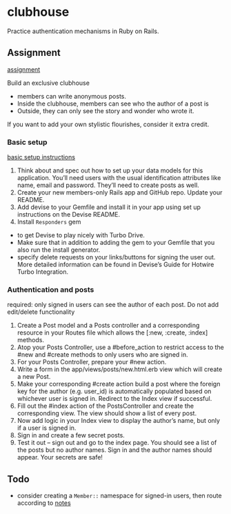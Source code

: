 # clubhouse

Practice authentication mechanisms in Ruby on Rails.

## Assignment

[assignment](https://www.theodinproject.com/lessons/ruby-on-rails-members-only#assignment)

Build an exclusive clubhouse

* members can write anonymous posts.
* Inside the clubhouse, members can see who the author of a post is
* Outside, they can only see the story and wonder who wrote it.

If you want to add your own stylistic flourishes, consider it extra credit.

### Basic setup

[basic setup
instructions](https://www.theodinproject.com/lessons/ruby-on-rails-members-only#basic-setup)

1. Think about and spec out how to set up your data models for this application. You’ll need users with the usual identification attributes like name, email and password. They’ll need to create posts as well.
1. Create your new members-only Rails app and GitHub repo. Update your README.
1. Add devise to your Gemfile and install it in your app using set up instructions
on the Devise README.
1. Install `Responders` gem

* to get Devise to play nicely with Turbo Drive.
* Make sure that in addition to adding the gem to your Gemfile that you also run the install generator.
* specify delete requests on your links/buttons for signing the user out. More detailed information can be found in Devise’s Guide for Hotwire Turbo Integration.

### Authentication and posts

required: only signed in users can see the author of each post. Do not add
edit/delete functionality

1. Create a Post model and a Posts controller and a corresponding resource in your Routes file which allows the [:new, :create, :index] methods.
1. Atop your Posts Controller, use a #before_action to restrict access to the #new and #create methods to only users who are signed in.
1. For your Posts Controller, prepare your #new action.
1. Write a form in the app/views/posts/new.html.erb view which will create a new Post.
1. Make your corresponding #create action build a post where the foreign key for the author (e.g. user_id) is automatically populated based on whichever user is signed in. Redirect to the Index view if successful.
1. Fill out the #index action of the PostsController and create the corresponding view. The view should show a list of every post.
1. Now add logic in your Index view to display the author’s name, but only if a user is signed in.
1. Sign in and create a few secret posts.
1. Test it out – sign out and go to the index page. You should see a list of the posts but no author names. Sign in and the author names should appear. Your secrets are safe!

## Todo

* consider creating a `Member::` namespace for signed-in users, then route according to [notes](../rails/notes.md#controller-namespaces)
